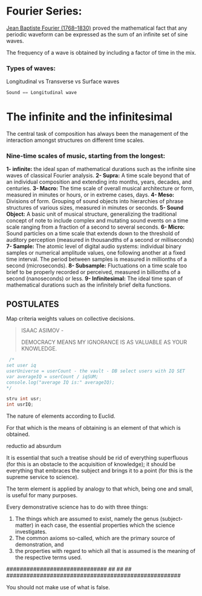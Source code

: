 # Fourier Series:

<u>Jean Baptiste Fourier (1768–1830)</u> proved the mathematical fact that any periodic waveform can be expressed as the sum of an infinite set of sine waves. 

The frequency of a wave is obtained by including a factor of time in the mix.

### Types of  waves:

Longitudinal vs Transverse vs Surface waves

```C
Sound == Longitudinal wave
```

<!-- Microsound Curtis Roads chapter 1 page 3. Time Scales of Music -->

# The infinite and the infinitesimal #

The central task of composition has always been the management of the interaction amongst structures on different time scales.

### Nine-time scales of music, starting from the longest:

**1- infinite:** the ideal span of mathematical durations such as the infinite sine waves of classical Fourier analysis.
**2- Supra:** A time scale beyond that of an individual composition and extending into months, years, decades, and centuries.
**3- Macro:** The time scale of overall musical architecture or form, measured in minutes or hours, or in extreme cases, days.
**4- Meso:** Divisions of form. Grouping of sound objects into hierarchies of phrase structures of various sizes, measured in minutes or seconds.
**5- Sound Object:** A basic unit of musical structure, generalizing the traditional concept of note to include complex and mutating sound events on a time scale ranging from a fraction of a second to several seconds.
**6- Micro:** Sound particles on a time scale that extends down to the threshold of auditory perception (measured in thousandths of a second or milliseconds)
**7- Sample:** The atomic level of digital audio systems: individual binary samples or numerical amplitude values, one following another at a fixed time interval. The period between samples is measured in millionths of a second (microseconds).
**8- Subsample:** Fluctuations on a time scale too brief to be properly recorded or perceived, measured in billionths of a second (nanoseconds) or less.
**9- Infinitesimal:** The ideal time span of mathematical durations such as the infinitely brief delta functions.

## POSTULATES

Map criteria weights values on collective decisions.



> ISAAC ASIMOV -
>
>  DEMOCRACY MEANS MY IGNORANCE IS AS VALUABLE AS YOUR KNOWLEDGE.	 

```C
 /* 
set user iq
userUniverse = userCount - the vault - DB select users with IQ SET
var averageIQ = userCount / iqSUM;
console.log("average IQ is:" averageIQ);
*/

stru int usr;
int usrIQ;

```

The nature of elements according to Euclid.

For that which is the means of obtaining is an element of that which is obtained.

reductio ad absurdum

It is essential that such a treatise should be rid of everything superfluous (for this is an obstacle to the acquisition of knowledge); it should be everything that embraces the subject and brings it to a point (for this is the supreme service to science).

The term element is applied by analogy to that which, being one and small, is useful for many purposes.

Every demonstrative science has to do with three things:
1) The things which are assumed to exist, namely the genus (subject-matter) in each case, the essential properties which the science investigates.
2) The common axioms so-called, which are the primary source of demonstration, and
3) the properties with regard to which all that is assumed is the meaning of the respective terms used.


############################## ## ## ## ####################################################

You should not make use of what is false.



